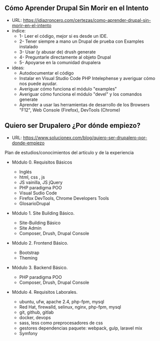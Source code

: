 
## Cómo Aprender Drupal Sin Morir en el Intento

- URL: https://idiazroncero.com/certezas/como-aprender-drupal-sin-morir-en-el-intento
- índice:
    - 1- Leer el código, mejor si es desde un IDE.
    - 2- Tener siempre a mano un Drupal de prueba con Examples instalado
    - 3- Usar (y abusar de) drush generate
    - 4- Preguntarle directamente al objeto Drupal
    - 5- Apoyarse en la comunidad drupalera
- ideas:
    - Autodocumentar el código
    - Instalar en Visual Studio Code PHP Intelephense y averiguar cómo nos puede ayudar.
    - Averiguar cómo funciona el módulo "examples"
    - Averiguar cómo funciona el módulo "devel" y los comandos generate
    - Aprender a usar las herramientas de desarrollo de los Browsers "F12", Web Console (Firefox), DevTools (Chrome)


## Quiero ser Drupalero ¿Por dónde empiezo?

- URL: https://www.solucionex.com/blog/quiero-ser-drupalero-por-donde-empiezo

Plan de estudios/conocimientos del artículo y de la experiencia

- Módulo 0. Requisitos Básicos
    - Inglés
    - html, css , js
    - JS vainilla, JS jQuery
    - PHP paradigma POO
    - Visual Sudio Code
    - Firefox DevTools, Chrome Developers Tools
    - GlosarioDrupal
    
- Módulo 1. Site Building Básico.
    - Site-Building Básico
    - Site Admin
    - Composer, Drush, Drupal Console

- Módulo 2. Frontend Básico.
    - Bootstrap
    - Theming

- Módulo 3. Backend Básico.
    - PHP paradigma POO
    - Composer, Drush, Drupal Console

- Módulo 4. Requisitos Laborales.
    - ubuntu, ufw, apache 2.4, php-fpm, mysql
    - Red Hat, firewalld, selinux, nginx, php-fpm, mysql  
    - git, github, gitlab
    - docker, devops
    - sass, less como preprocesadores de css
    - gestores dependencias paquete: webpack, gulp, laravel mix
    - Symfony

